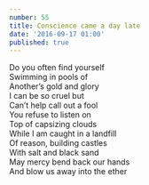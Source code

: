 ```yaml
---
number: 55
title: Conscience came a day late
date: '2016-09-17 01:00'
published: true
---
```

Do you often find yourself<br>
Swimming in pools of<br>
Another’s gold and glory<br>
I can be so cruel but <br>
Can’t help call out a fool<br>
You refuse to listen on<br>
Top of capsizing clouds<br>
While I am caught in a landfill<br>
Of reason, building castles<br>
With salt and black sand<br>
May mercy bend back our hands<br>
And blow us away into the ether<br>
